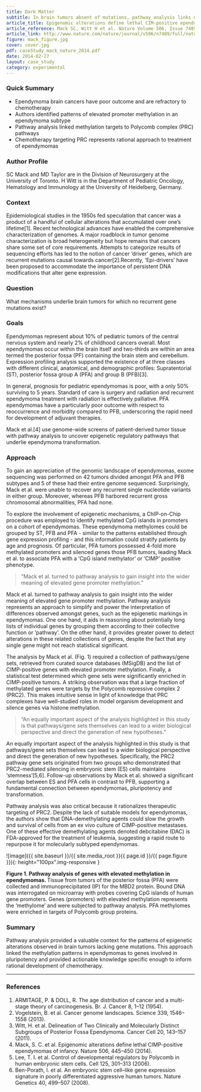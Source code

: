 ```yaml
---
title: Dark Matter
subtitle: In brain tumors absent of mutations, pathway analysis links epigenetic alterations to pathways targeted by chemotherapy in  hematopoietic malignancies
article_title: Epigenomic alterations define lethal CIM-positive ependymomas of infancy
article_reference: Mack SC, Witt H et al. Nature Volume 506, Issue 7489, 445-450 (27 February 2014)
article_link: http://www.nature.com/nature/journal/v506/n7489/full/nature13108.html
figure: mack_figure.jpg
cover: cover.jpg
pdf: caseStudy_mack_nature_2014.pdf
date: 2014-02-27
layout: case_study
category: experimental
---
```


### Quick Summary
* Ependymoma brain cancers have poor outcome and are refractory to chemotherapy
* Authors identified patterns of elevated promoter methylation in an ependymoma subtype
* Pathway analysis linked methylation targets to Polycomb complex (PRC) pathways
* Chemotherapy targeting PRC represents rational approach to treatment of ependymomas

### Author Profile
SC Mack and MD Taylor are in the Division of Neurosurgery at the University of Toronto. H Witt is in the Department of Pediatric Oncology, Hematology and Immunology at the University of Heidelberg, Germany.

### Context
Epidemiological studies in the 1950s fed speculation that cancer was a product of a handful of cellular alterations that accumulated over one’s lifetime[1]. Recent technological advances have enabled the comprehensive characterization of genomes. A major roadblock in tumor genome characterization is broad heterogeneity but hope remains that cancers share some set of core requirements. Attempts to categorize results of sequencing efforts has led to the notion of cancer ‘driver’ genes, which are recurrent mutations causal towards cancer[2].Recently, ‘Epi-drivers’ have been proposed to accommodate the importance of persistent DNA modifications that alter gene expression.

### Question
What mechanisms underlie brain tumors for which no recurrent gene mutations exist?

### Goals
Ependymomas represent about 10% of pediatric tumors of the central nervous system and nearly 2% of childhood cancers overall. Most ependymomas occur within the brain itself and two-thirds are within an area termed the posterior fossa (PF) containing the brain stem and cerebellum. Expression profiling analysis supported the existence of at three classes with different clinical, anatomical, and demographic profiles: Supratentorial (ST), posterior fossa group A  (PFA) and group B (PFB)[3].  

In general, prognosis for pediatric ependymomas is poor, with a only 50% surviving to 5 years. Standard of care is surgery and radiation and recurrent ependymoma treatment with radiation is effectively palliative. PFA ependymomas have a particularly poor outcome with respect to reoccurrence and morbidity compared to PFB, underscoring the rapid need for development of adjuvant therapies.  

Mack et al.[4] use genome-wide screens of patient-derived tumor tissue with pathway analysis to uncover epigenetic regulatory pathways that underlie ependymoma transformation.

### Approach
To gain an appreciation of the genomic landscape of ependymomas, exome sequencing was performed on 42 tumors divided amongst PFA and PFB subtypes and 5 of these had their entire genome sequenced. Surprisingly, Mack et al. were unable to recover any recurrent single nucleotide variants in either group. Moreover, whereas PFB harbored recurrent gross chromosomal abnormalities, PFA had none.  

To explore the involvement of epigenetic mechanisms, a ChIP-on-Chip procedure was employed to identify methylated CpG islands in promoters on a cohort of ependymomas. These ependymoma methylomes could be grouped by ST, PFB and PFA - similar to the patterns established through gene expression profiling - and this information could stratify patients by age and prognosis. Of particular, PFA tumors possessed 4-fold more methylated promoters and silenced genes those PFB tumors, leading Mack et al. to associate PFA with a ‘CpG island methylator’ or ‘CIMP’ positive phenotype.  

> “Mack et al. turned to pathway analysis to gain insight into the wider meaning of elevated gene promoter methylation.”

Mack et al. turned to pathway analysis to gain insight into the wider meaning of elevated gene promoter methylation. Pathway analysis represents an approach to simplify and power the interpretation of differences observed amongst genes, such as the epigenetic markings in ependymomas. One one hand, it aids in reasoning about potentially long lists of individual genes by grouping them according to their collective function or ‘pathway’. On the other hand, it provides greater power to detect alterations in these related collections of genes, despite the fact that any single gene might not reach statistical significant.  

The analysis by Mack et al. (Fig. 1) required a collection of pathways/gene sets, retrieved from curated source databases (MSigDB) and the list of CIMP-positive genes with elevated promoter methylation. Finally, a statistical test determined which gene sets were significantly enriched in CIMP-positive tumors. A striking observation was that a large fraction of methylated genes were targets by the Polycomb repressive complex 2 (PRC2). This makes intuitive sense in light of knowledge that PRC complexes have well-studied roles in model organism development and silence genes via histone methylation.  

> “An equally important aspect of the analysis highlighted in this study is that pathways/gene sets themselves can lead to a wider biological perspective and direct the generation of new hypotheses.”

An equally important aspect of the analysis highlighted in this study is that pathways/gene sets themselves can lead to a wider biological perspective and direct the generation of new hypotheses. Specifically, the PRC2 pathway gene sets originated from two groups who demonstrated that PRC2-mediated silencing in embryonic stem (ES) cells maintains ‘stemness’[5,6]. Follow-up observations by Mack et al. showed a significant overlap between ES and PFA cells in contrast to PFB, supporting a fundamental connection between ependymomas, pluripotency and transformation.  

Pathway analysis was also critical because it rationalizes therapeutic targeting of PRC2. Despite the lack of suitable models for ependymomas, the authors show that DNA-demethylating agents could slow the growth and survival of cells from an ex vivo culture of CIMP-positive metastases. One of these effective demethylating agents denoted debcitabine (DAC) is FDA-approved for the treatment of leukemia, suggesting a rapid route to repurpose it for molecularly subtyped ependymomas.

  ![image]({{ site.baseurl }}/{{ site.media_root }}{{ page.id }}/{{ page.figure }}){: height="100px".img-responsive }

<div class="figure-legend well well-lg text-justify">
  <strong>Figure 1. Pathway analysis of genes with elevated methylation in ependymomas. </strong> Tissue from tumors of the posterior fossa (PFA) were collected and immunoprecipitated (IP) for the MBD2 protein. Bound DNA was interrogated on microarray with probes covering CpG islands of human gene promoters. Genes (promoters) with elevated methylation represents the ‘methylome’ and were subjected to pathway analysis. PFA methylomes were enriched in targets of Polycomb group proteins.
</div>

### Summary
Pathway analysis provided a valuable context for the patterns of epigenetic alterations observed in brain tumors lacking gene mutations. This approach linked the methylation patterns in ependymomas to genes involved in pluripotency and provided actionable knowledge specific enough to inform rational development of chemotherapy.

---

### References
1. ARMITAGE, P. & DOLL, R. The age distribution of cancer and a multi-stage theory of carcinogenesis. Br. J. Cancer 8, 1–12 (1954).
2. Vogelstein, B. et al. Cancer genome landscapes. Science 339, 1546–1558 (2013).
3. Witt, H. et al. Delineation of Two Clinically and Molecularly Distinct Subgroups of Posterior Fossa Ependymoma. Cancer Cell 20, 143–157 (2011).
4. Mack, S. C. et al. Epigenomic alterations define lethal CIMP-positive ependymomas of infancy. Nature 506, 445–450 (2014).
5. Lee, T. I. et al. Control of developmental regulators by Polycomb in human embryonic stem cells. Cell 125, 301–313 (2006).
6. Ben-Porath, I. et al. An embryonic stem cell–like gene expression signature in poorly differentiated aggressive human tumors. Nature Genetics 40, 499–507 (2008).

